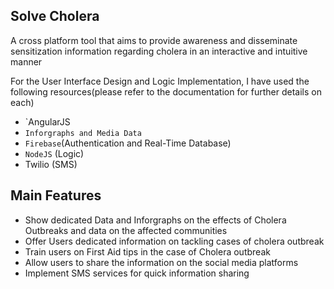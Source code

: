 ## Solve Cholera

A cross platform tool that aims to provide awareness and disseminate sensitization information regarding cholera in an interactive and intuitive manner

For the User Interface Design and Logic Implementation, I have used the following resources(please refer to the documentation for further details on each)
*  `AngularJS
* `Inforgraphs and Media Data`
* `Firebase`(Authentication and Real-Time Database)
* `NodeJS` (Logic)
* Twilio (SMS)

## Main Features

* Show dedicated Data and Inforgraphs on the effects of Cholera Outbreaks and data on the affected communities
* Offer Users dedicated information on tackling cases of cholera outbreak
* Train users on First Aid tips in the case of Cholera outbreak
* Allow users to share the information on the social media platforms
* Implement SMS services for quick information sharing